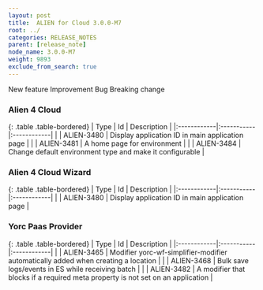 ```yaml
---
layout: post
title:  ALIEN for Cloud 3.0.0-M7
root: ../
categories: RELEASE_NOTES
parent: [release_note]
node_name: 3.0.0-M7
weight: 9893
exclude_from_search: true
---
```





<i class="fa fa-plus text-success"></i> New feature <i class="fa fa-level-up text-primary"></i> Improvement  <i class="fa fa-bug text-danger"></i> Bug <i class="fa fa-exclamation-triangle text-warning"></i> Breaking change


### Alien 4 Cloud



  {: .table .table-bordered}
  | Type        | Id         | Description |
  |:------------|:-----------|:------------|
      |  <i class="fa fa-level-up text-primary"></i> | ALIEN-3480 | Display application ID in main application page  |
    |  <i class="fa fa-level-up text-primary"></i> | ALIEN-3481 | A home page for environment  |
    |  <i class="fa fa-level-up text-primary"></i> | ALIEN-3484 | Change default environment type and make it configurable  |
    


### Alien 4 Cloud Wizard



  {: .table .table-bordered}
  | Type        | Id         | Description |
  |:------------|:-----------|:------------|
      |  <i class="fa fa-level-up text-primary"></i> | ALIEN-3480 | Display application ID in main application page  |
    


### Yorc Paas Provider



  {: .table .table-bordered}
  | Type        | Id         | Description |
  |:------------|:-----------|:------------|
      |  <i class="fa fa-level-up text-primary"></i> | ALIEN-3465 | Modifier yorc-wf-simplifier-modifier automatically added when creating a location  |
    |  <i class="fa fa-level-up text-primary"></i> | ALIEN-3468 | Bulk save logs/events in ES while receiving batch  |
    |  <i class="fa fa-level-up text-primary"></i> | ALIEN-3482 | A modifier that blocks if a required meta property is not set on an application  |
    

